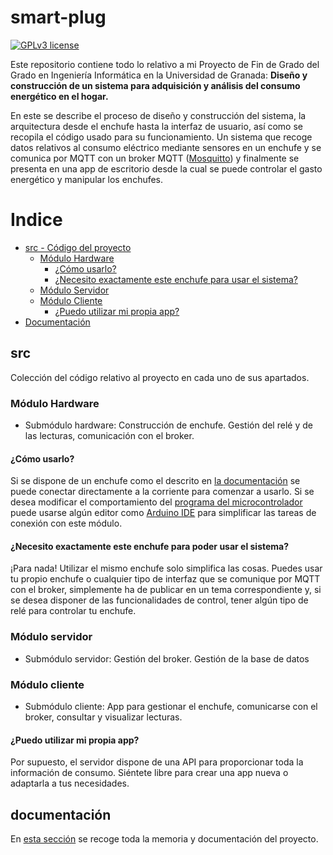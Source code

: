 # smart-plug
[![GPLv3 license](https://img.shields.io/badge/License-GPLv3-blue.svg)](http://perso.crans.org/besson/LICENSE.html)

Este repositorio contiene todo lo relativo a mi Proyecto de Fin de Grado del Grado en Ingeniería Informática en la Universidad de Granada: **Diseño y construcción de un sistema para adquisición y análisis del consumo energético en el hogar.**

En este se describe el proceso de diseño y construcción del sistema, la arquitectura desde el enchufe hasta la interfaz de usuario, así como se recopila el código usado para su funcionamiento. Un sistema que recoge datos relativos al consumo eléctrico mediante sensores en un enchufe y se comunica por MQTT con un broker MQTT ([Mosquitto](https://mosquitto.org/)) y finalmente se presenta en una app de escritorio desde la cual se puede controlar el gasto energético y manipular los enchufes.

Indice
======
* [src - Código del proyecto](#src)
  * [Módulo Hardware](#módulo-hardware)
    * [¿Cómo usarlo?](#cómo-usarlo)
	* [¿Necesito exactamente este enchufe para usar el sistema?](#necesito-exactamente-este-enchufe-para-poder-usar-el-sistema)
  * [Módulo Servidor](#módulo-servidor)
  * [Módulo Cliente](#módulo-cliente)
    * [¿Puedo utilizar mi propia app?](#puedo-utilizar-mi-propia-app)
* [Documentación](#documentación)

## src

Colección del código relativo al proyecto en cada uno de sus apartados.

### Módulo Hardware

* Submódulo hardware: Construcción de enchufe. Gestión del relé y de las lecturas, comunicación con el broker.

#### **¿Cómo usarlo?**

Si se dispone de un enchufe como el descrito en [la documentación](https://github.com/jojelupipa/smart-plug/blob/master/documentacion/memoria.pdf) se puede conectar directamente a la corriente para comenzar a usarlo. Si se desea modificar el comportamiento del [programa del microcontrolador](https://github.com/jojelupipa/smart-plug/blob/master/src/esp32_module/esp32_module.ino) puede usarse algún editor como [Arduino IDE](https://www.arduino.cc/en/Main/Software) para simplificar las tareas de conexión con este módulo.

#### ¿Necesito exactamente este enchufe para poder usar el sistema?

¡Para nada! Utilizar el mismo enchufe solo simplifica las cosas. Puedes usar tu propio enchufe o cualquier tipo de interfaz que se comunique por MQTT con el broker, simplemente ha de publicar en un tema correspondiente y, si se desea disponer de las funcionalidades de control, tener algún tipo de relé para controlar tu enchufe.

### Módulo servidor

* Submódulo servidor: Gestión del broker. Gestión de la base de datos

### Módulo cliente

* Submódulo cliente: App para gestionar el enchufe, comunicarse con el broker, consultar y visualizar lecturas.

#### ¿Puedo utilizar mi propia app?

Por supuesto, el servidor dispone de una API para proporcionar toda la información de consumo. Siéntete libre para crear una app nueva o adaptarla a tus necesidades.

## documentación

En [esta sección](https://github.com/jojelupipa/smart-plug/tree/master/documentacion) se recoge toda la memoria y documentación del proyecto.

